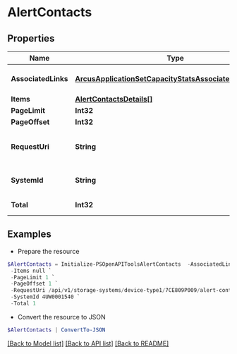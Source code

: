 # AlertContacts
## Properties

Name | Type | Description | Notes
------------ | ------------- | ------------- | -------------
**AssociatedLinks** | [**ArcusApplicationSetCapacityStatsAssociatedLinksInner[]**](ArcusApplicationSetCapacityStatsAssociatedLinksInner.md) | Associated Links Details | [optional] 
**Items** | [**AlertContactsDetails[]**](AlertContactsDetails.md) |  | [optional] 
**PageLimit** | **Int32** | page limit | [optional] 
**PageOffset** | **Int32** | page offset | [optional] 
**RequestUri** | **String** | requestUri for alert contact details | [optional] 
**SystemId** | **String** | SystemId of the storage system | [optional] 
**Total** | **Int32** | Number of contacts | [optional] 

## Examples

- Prepare the resource
```powershell
$AlertContacts = Initialize-PSOpenAPIToolsAlertContacts  -AssociatedLinks [{&quot;resourceUri&quot;:&quot;/api/v1/storage-systems/device-type1/{id}&quot;,&quot;type&quot;:&quot;systems&quot;}] `
 -Items null `
 -PageLimit 1 `
 -PageOffset 1 `
 -RequestUri /api/v1/storage-systems/device-type1/7CE809P009/alert-contacts `
 -SystemId 4UW0001540 `
 -Total 1
```

- Convert the resource to JSON
```powershell
$AlertContacts | ConvertTo-JSON
```

[[Back to Model list]](../README.md#documentation-for-models) [[Back to API list]](../README.md#documentation-for-api-endpoints) [[Back to README]](../README.md)

